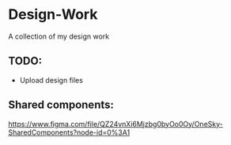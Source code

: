 # Design-Work
A collection of my design work

## TODO: 

- Upload design files 


## Shared components: 

https://www.figma.com/file/QZ24vnXi6Mjzbg0byOo0Oy/OneSky-SharedComponents?node-id=0%3A1
